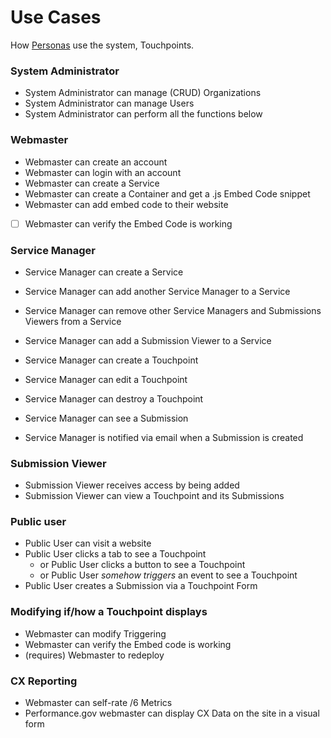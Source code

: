 # Use Cases

How [Personas](PERSONAS.md) use the system, Touchpoints.

### System Administrator

* System Administrator can manage (CRUD) Organizations
* System Administrator can manage Users
* System Administrator can perform all the functions below

### Webmaster

* Webmaster can create an account
* Webmaster can login with an account
* Webmaster can create a Service
* Webmaster can create a Container and get a .js Embed Code snippet
* Webmaster can add embed code to their website
* [ ] Webmaster can verify the Embed Code is working

### Service Manager

* Service Manager can create a Service
* Service Manager can add another Service Manager to a Service
* Service Manager can remove other Service Managers and Submissions Viewers from a Service
* Service Manager can add a Submission Viewer to a Service

* Service Manager can create a Touchpoint
* Service Manager can edit a Touchpoint
* Service Manager can destroy a Touchpoint

* Service Manager can see a Submission
* Service Manager is notified via email when a Submission is created

### Submission Viewer

* Submission Viewer receives access by being added
* Submission Viewer can view a Touchpoint and its Submissions

### Public user

* Public User can visit a website
* Public User clicks a tab to see a Touchpoint
  * or Public User clicks a button to see a Touchpoint
  * or Public User *somehow triggers* an event to see a Touchpoint
* Public User creates a Submission via a Touchpoint Form

### Modifying if/how a Touchpoint displays

* Webmaster can modify Triggering
* Webmaster can verify the Embed code is working
* (requires) Webmaster to redeploy

### CX Reporting

* Webmaster can self-rate /6 Metrics
* Performance.gov webmaster can display CX Data on the site in a visual form
